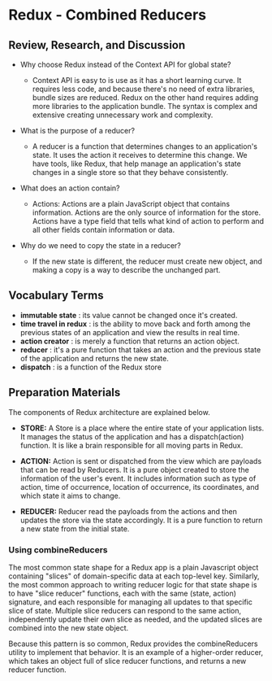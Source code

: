 # Redux - Combined Reducers

## Review, Research, and Discussion
* Why choose Redux instead of the Context API for global state?
   - Context API is easy to is use as it has a short learning curve. It requires less code, and because there's no need of extra libraries, bundle sizes are reduced. Redux on the other hand requires adding more libraries to the application bundle. The syntax is complex and extensive creating unnecessary work and complexity.

* What is the purpose of a reducer?
   - A reducer is a function that determines changes to an application's state. It uses the action it receives to determine this change. We have tools, like Redux, that help manage an application's state changes in a single store so that they behave consistently.

* What does an action contain?
   - Actions: Actions are a plain JavaScript object that contains information. Actions are the only source of information for the store. Actions have a type field that tells what kind of action to perform and all other fields contain information or data.

* Why do we need to copy the state in a reducer?
   - If the new state is different, the reducer must create new object, and making a copy is a way to describe the unchanged part.



## Vocabulary Terms
* **immutable state** : its value cannot be changed once it's created.
* **time travel in redux** : is the ability to move back and forth among the previous states of an application and view the results in real time.  
* **action creator** : is merely a function that returns an action object. 
* **reducer** : it's a pure function that takes an action and the previous state of the application and returns the new state.
* **dispatch** : is a function of the Redux store


## Preparation Materials
The components of Redux architecture are explained below.

* **STORE:** A Store is a place where the entire state of your application lists. It manages the status of the application and has a dispatch(action) function. It is like a brain responsible for all moving parts in Redux.

* **ACTION:** Action is sent or dispatched from the view which are payloads that can be read by Reducers. It is a pure object created to store the information of the user's event. It includes information such as type of action, time of occurrence, location of occurrence, its coordinates, and which state it aims to change.

* **REDUCER:** Reducer read the payloads from the actions and then updates the store via the state accordingly. It is a pure function to return a new state from the initial state.

### Using combineReducers
The most common state shape for a Redux app is a plain Javascript object containing "slices" of domain-specific data at each top-level key. Similarly, the most common approach to writing reducer logic for that state shape is to have "slice reducer" functions, each with the same (state, action) signature, and each responsible for managing all updates to that specific slice of state. Multiple slice reducers can respond to the same action, independently update their own slice as needed, and the updated slices are combined into the new state object.

Because this pattern is so common, Redux provides the combineReducers utility to implement that behavior. It is an example of a higher-order reducer, which takes an object full of slice reducer functions, and returns a new reducer function.